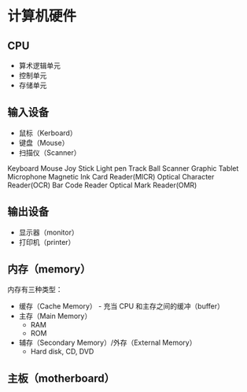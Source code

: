 # 计算机硬件

## CPU

* 算术逻辑单元
* 控制单元
* 存储单元

## 输入设备

* 鼠标（Kerboard）
* 键盘（Mouse）
* 扫描仪（Scanner）

Keyboard
Mouse
Joy Stick
Light pen
Track Ball
Scanner
Graphic Tablet
Microphone
Magnetic Ink Card Reader(MICR)
Optical Character Reader(OCR)
Bar Code Reader
Optical Mark Reader(OMR)

## 输出设备

* 显示器（monitor）
* 打印机（printer）

## 内存（memory）

内存有三种类型：

* 缓存（Cache Memory） - 充当 CPU 和主存之间的缓冲（buffer）
* 主存（Main Memory）
  * RAM
  * ROM
* 辅存（Secondary Memory）/外存（External Memory）
  * Hard disk, CD, DVD

## 主板（motherboard）
